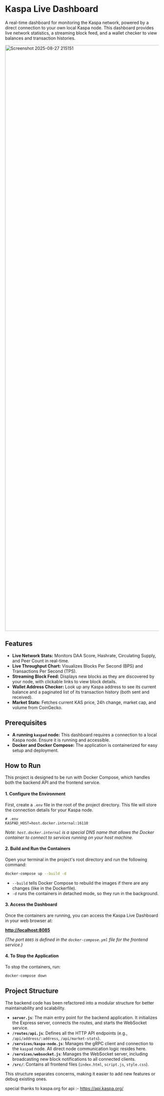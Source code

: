 # Kaspa Live Dashboard

A real-time dashboard for monitoring the Kaspa network, powered by a direct connection to your own local Kaspa node. This dashboard provides live network statistics, a streaming block feed, and a wallet checker to view balances and transaction histories.

<img width="2714" height="1917" alt="Screenshot 2025-08-27 215151" src="https://github.com/user-attachments/assets/19ae9a17-a6eb-4b2c-9a30-4faee642b8f1" />


## Features

-   **Live Network Stats:** Monitors DAA Score, Hashrate, Circulating Supply, and Peer Count in real-time.
-   **Live Throughput Chart:** Visualizes Blocks Per Second (BPS) and Transactions Per Second (TPS).
-   **Streaming Block Feed:** Displays new blocks as they are discovered by your node, with clickable links to view block details.
-   **Wallet Address Checker:** Look up any Kaspa address to see its current balance and a paginated list of its transaction history (both sent and received).
-   **Market Stats:** Fetches current KAS price, 24h change, market cap, and volume from CoinGecko.

## Prerequisites

-   **A running `kaspad` node:** This dashboard requires a connection to a local Kaspa node. Ensure it is running and accessible.
-   **Docker and Docker Compose:** The application is containerized for easy setup and deployment.

## How to Run

This project is designed to be run with Docker Compose, which handles both the backend API and the frontend service.

#### 1. Configure the Environment

First, create a `.env` file in the root of the project directory. This file will store the connection details for your Kaspa node.

```
# .env
KASPAD_HOST=host.docker.internal:16110
```

_Note: `host.docker.internal` is a special DNS name that allows the Docker container to connect to services running on your host machine._

#### 2. Build and Run the Containers

Open your terminal in the project's root directory and run the following command:

```bash
docker-compose up --build -d
```

-   `--build` tells Docker Compose to rebuild the images if there are any changes (like in the Dockerfile).
-   `-d` runs the containers in detached mode, so they run in the background.

#### 3. Access the Dashboard

Once the containers are running, you can access the Kaspa Live Dashboard in your web browser at:

**[http://localhost:8085](http://localhost:8085)**

_(The port `8085` is defined in the `docker-compose.yml` file for the frontend service.)_

#### 4. To Stop the Application

To stop the containers, run:

```bash
docker-compose down
```

## Project Structure

The backend code has been refactored into a modular structure for better maintainability and scalability.

-   **`server.js`**: The main entry point for the backend application. It initializes the Express server, connects the routes, and starts the WebSocket service.
-   **`/routes/api.js`**: Defines all the HTTP API endpoints (e.g., `/api/address/:address`, `/api/market-stats`).
-   **`/services/kaspa-node.js`**: Manages the gRPC client and connection to the `kaspad` node. All direct node communication logic resides here.
-   **`/services/websocket.js`**: Manages the WebSocket server, including broadcasting new block notifications to all connected clients.
-   **`/src/`**: Contains all frontend files (`index.html`, `script.js`, `style.css`).

This structure separates concerns, making it easier to add new features or debug existing ones.

special thanks to kaspa.org for api :- https://api.kaspa.org/
